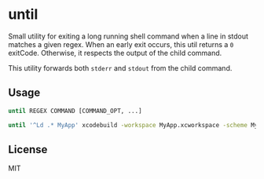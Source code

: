 # until

Small utility for exiting a long running shell command when a line in stdout matches a given regex.
When an early exit occurs, this util returns a `0` exitCode. Otherwise, it respects the output of the child command.

This utility forwards both `stderr` and `stdout` from the child command.

## Usage

```bash
until REGEX COMMAND [COMMAND_OPT, ...]

until '^Ld .* MyApp' xcodebuild -workspace MyApp.xcworkspace -scheme MyApp clean build
```

## License

MIT

